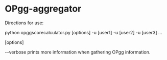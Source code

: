 # OPgg-aggregator

Directions for use:


python opggscorecalculator.py [options] -u [user1] -u [user2] -u [user3] ...

[options]

--verbose
prints more information when gathering OPgg information.
